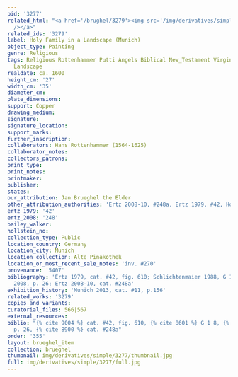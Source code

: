 ```yaml
---
pid: '3277'
related_html: "<a href='/brughel/3279'><img src='/img/derivatives/simple/3279/thumbnail.jpg'
  /></a>"
related_ids: '3279'
label: Holy Family in a Landscape (Munich)
object_type: Painting
genre: Religious
tags: Religious Rottenhammer Putti Angels Biblical New_Testament Virgin_Mary History
  Landscape
realdate: ca. 1600
height_cm: '27'
width_cm: '35'
diameter_cm: 
plate_dimensions: 
support: Copper
drawing_medium: 
signature: 
signature_location: 
support_marks: 
further_inscription: 
collaborators: Hans Rottenhammer (1564-1625)
collaborator_notes: 
collectors_patrons: 
print_type: 
print_notes: 
printmaker: 
publisher: 
states: 
our_attribution: Jan Brueghel the Elder
other_attribution_authorities: 'Ertz 2008-10, #248a, Ertz 1979, #42, Honig database'
ertz_1979: '42'
ertz_2008: '248'
bailey_walker: 
hollstein_no: 
collection_type: Public
location_country: Germany
location_city: Munich
location_collection: Alte Pinakothek
location_or_most_recent_sale_notes: 'inv. #270'
provenance: '5407'
bibliography: 'Ertz 1979, cat. #42, fig. 610; Schlichtenmaier 1988, G 1 8; Borggrefe
  2008, p. 26; Ertz 2008-10, cat. #248a'
exhibition_history: 'Munich 2013, cat. #11, p.156'
related_works: '3279'
copies_and_variants: 
curatorial_files: 566|567
external_resources: 
biblio: "{% cite 9004 %} cat. #42, fig. 610, {% cite 8601 %} G 1 8, {% cite 8721 %}
  p. 26, {% cite 8900 %} cat. #248a"
order: '355'
layout: brueghel_item
collection: brueghel
thumbnail: img/derivatives/simple/3277/thumbnail.jpg
full: img/derivatives/simple/3277/full.jpg
---
```

